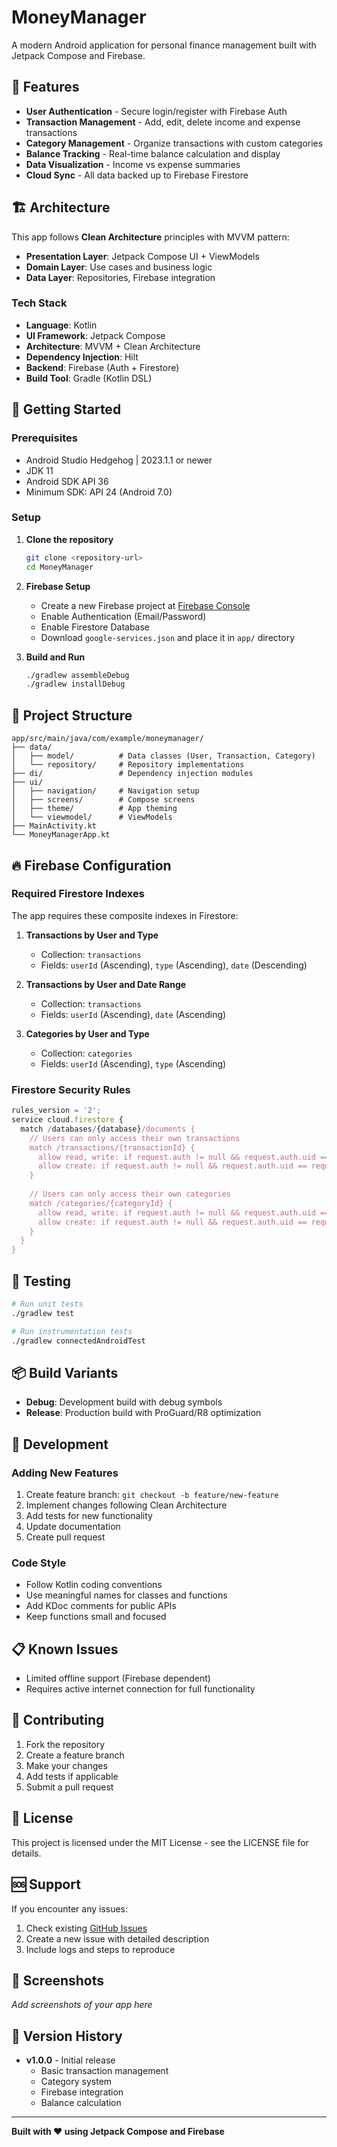 # MoneyManager

A modern Android application for personal finance management built with Jetpack Compose and Firebase.

## 📱 Features

- **User Authentication** - Secure login/register with Firebase Auth
- **Transaction Management** - Add, edit, delete income and expense transactions
- **Category Management** - Organize transactions with custom categories
- **Balance Tracking** - Real-time balance calculation and display
- **Data Visualization** - Income vs expense summaries
- **Cloud Sync** - All data backed up to Firebase Firestore

## 🏗️ Architecture

This app follows **Clean Architecture** principles with MVVM pattern:

- **Presentation Layer**: Jetpack Compose UI + ViewModels
- **Domain Layer**: Use cases and business logic
- **Data Layer**: Repositories, Firebase integration

### Tech Stack

- **Language**: Kotlin
- **UI Framework**: Jetpack Compose
- **Architecture**: MVVM + Clean Architecture
- **Dependency Injection**: Hilt
- **Backend**: Firebase (Auth + Firestore)
- **Build Tool**: Gradle (Kotlin DSL)

## 🚀 Getting Started

### Prerequisites

- Android Studio Hedgehog | 2023.1.1 or newer
- JDK 11
- Android SDK API 36
- Minimum SDK: API 24 (Android 7.0)

### Setup

1. **Clone the repository**
   ```bash
   git clone <repository-url>
   cd MoneyManager
   ```

2. **Firebase Setup**
   - Create a new Firebase project at [Firebase Console](https://console.firebase.google.com)
   - Enable Authentication (Email/Password)
   - Enable Firestore Database
   - Download `google-services.json` and place it in `app/` directory

3. **Build and Run**
   ```bash
   ./gradlew assembleDebug
   ./gradlew installDebug
   ```

## 📁 Project Structure

```
app/src/main/java/com/example/moneymanager/
├── data/
│   ├── model/          # Data classes (User, Transaction, Category)
│   └── repository/     # Repository implementations
├── di/                 # Dependency injection modules
├── ui/
│   ├── navigation/     # Navigation setup
│   ├── screens/        # Compose screens
│   ├── theme/          # App theming
│   └── viewmodel/      # ViewModels
├── MainActivity.kt
└── MoneyManagerApp.kt
```

## 🔥 Firebase Configuration

### Required Firestore Indexes

The app requires these composite indexes in Firestore:

1. **Transactions by User and Type**
   - Collection: `transactions`
   - Fields: `userId` (Ascending), `type` (Ascending), `date` (Descending)

2. **Transactions by User and Date Range**
   - Collection: `transactions` 
   - Fields: `userId` (Ascending), `date` (Ascending)

3. **Categories by User and Type**
   - Collection: `categories`
   - Fields: `userId` (Ascending), `type` (Ascending)

### Firestore Security Rules

```javascript
rules_version = '2';
service cloud.firestore {
  match /databases/{database}/documents {
    // Users can only access their own transactions
    match /transactions/{transactionId} {
      allow read, write: if request.auth != null && request.auth.uid == resource.data.userId;
      allow create: if request.auth != null && request.auth.uid == request.resource.data.userId;
    }
    
    // Users can only access their own categories
    match /categories/{categoryId} {
      allow read, write: if request.auth != null && request.auth.uid == resource.data.userId;
      allow create: if request.auth != null && request.auth.uid == request.resource.data.userId;
    }
  }
}
```

## 🧪 Testing

```bash
# Run unit tests
./gradlew test

# Run instrumentation tests  
./gradlew connectedAndroidTest
```

## 📦 Build Variants

- **Debug**: Development build with debug symbols
- **Release**: Production build with ProGuard/R8 optimization

## 🔧 Development

### Adding New Features

1. Create feature branch: `git checkout -b feature/new-feature`
2. Implement changes following Clean Architecture
3. Add tests for new functionality
4. Update documentation
5. Create pull request

### Code Style

- Follow Kotlin coding conventions
- Use meaningful names for classes and functions
- Add KDoc comments for public APIs
- Keep functions small and focused

## 📋 Known Issues

- Limited offline support (Firebase dependent)
- Requires active internet connection for full functionality

## 🤝 Contributing

1. Fork the repository
2. Create a feature branch
3. Make your changes
4. Add tests if applicable
5. Submit a pull request

## 📄 License

This project is licensed under the MIT License - see the LICENSE file for details.

## 🆘 Support

If you encounter any issues:

1. Check existing [GitHub Issues](../../issues)
2. Create a new issue with detailed description
3. Include logs and steps to reproduce

## 📱 Screenshots

*Add screenshots of your app here*

## 🔄 Version History

- **v1.0.0** - Initial release
  - Basic transaction management
  - Category system
  - Firebase integration
  - Balance calculation

---

**Built with ❤️ using Jetpack Compose and Firebase**